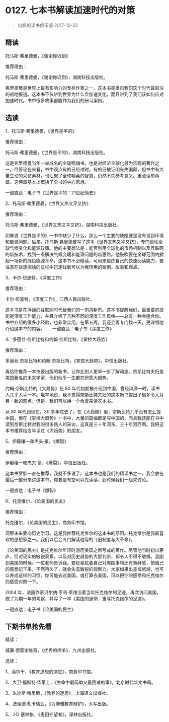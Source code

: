 # 0127. 七本书解读加速时代的对策
> 何帆的读书俱乐部
2017-10-22

## 精读

托马斯·弗里德曼，《谢谢你迟到》

推荐理由：

托马斯·弗里德曼，《谢谢你迟到》，湖南科技出版社。

弗里德曼是世界上最有影响力的专栏作家之一。这本书是发自我们这个时代最前沿的战地报道。这本书不仅讲到世界为什么会加速变化，而且讲到了我们该如何应对加速时代。书中很多故事都能作为我们的研习案例。    

## 选读

1、托马斯·弗里德曼，《世界是平的》

推荐理由：

托马斯·弗里德曼，《世界是平的》，湖南科技出版社。

这是弗里德曼当年一举成名的全球畅销书，也是对经济全球化最为乐观的著作之一。尽管现在来看，书中观点有的已经过时，有的已被证明有失偏颇，但书中有大量生动的采访素材，也汇聚了全球精英的智慧，仍然不失参考意义。重点读前两章。这两章基本上概括了全书的中心思想。    

一键直达：电子书《世界是平的：21世纪简史》

2、托马斯·弗里德曼，《世界又热又平又挤》

推荐理由：

托马斯·弗里德曼，《世界又热又平又挤》，湖南科技出版社。

如果说《世界是平的》一书中缺少了什么，那么一个主要的缺陷就是没有谈到环境和能源问题。后来，托马斯·弗里德曼写了这本《世界又热又平又挤》，专门谈论全球气候变化和能源政策。他的主要想法是：能否利用全球化的市场机制以及互联网的新技术，找到一条解决气候变暖和能源问题的新思路。他鼓吹要在全球范围内掀起一场新的绿色能源革命。这本书不必精读，可用来锻炼自己的快速阅读能力，要注意在快速阅读的过程中迅速找到可以为我所用的案例、故事和观点。

3、卡尔·纽波特，《深度工作》

推荐理由：

卡尔·纽波特，《深度工作》，江西人民出版社。

这本书是在浮躁的互联网时代给我们的一剂清新剂。这本书提醒我们，最重要的技能是深度工作能力，并且介绍了几种不同的深度工作风格——总有一种会适合你。书中介绍的很多小经验，也非常实用。在第五周，我还会再专门找一天，更详细地介绍这本书的内容。
    
一键直达：电子书《深度工作》

4、多丽丝·奈斯比特和约翰·奈斯比特，《掌控大趋势》

推荐理由：

多丽丝·奈斯比特和约翰·奈斯比特，《掌控大趋势》，中信出版社。

再给你推荐一本快要出版的新书，让你比别人更早一步了解动态。奈斯比特夫妇是美国著名的未来学家，他们似乎一生都在研究大趋势。

约翰·奈斯比特的《大趋势》在 80 年代初期被介绍到中国，曾经风靡一时，读书人几乎人手一本。坦率地说，我不觉得奈斯比特夫妇的这本新书提出了很多令人耳目一新的观点，但是，我们可以换一个角度来读这本书。

从 80 年代到现在，30 多年过去了，在《大趋势》里，奈斯比特几乎没有怎么提中国，但在《掌控大趋势》一书中，大量的篇幅都是写中国的，而且我还能在书中读到奈斯比特对我的很多熟人的采访，这真是三十年河东、三十年河西啊。我把这本书推荐给当年读过《大趋势》的朋友。   

5、伊藤穰一和杰夫·豪，《爆裂》

推荐理由：

伊藤穰一和杰夫·豪，《爆裂》，中信出版社。    

这本书罗胖一直在推荐，我就不多说了。这本书也是我们的精读书之一，我会放在最后一部分来讲这本书。你要是有空可以先读读，到时候我们一起来讨论。    

一键直达：电子书《爆裂》

6、托克维尔，《论美国的民主》

推荐理由：

托克维尔，《论美国的民主》，商务印书馆。

洞察未来要向历史学习。这是我推荐托克维尔的这本书的原因。托克维尔是我最喜欢的思想家之一。我们以后会专门解读他写的《旧制度与大革命》。

《论美国的民主》是托克维尔年轻时游历美国之后写成的著作。尽管他当时初出茅庐，但对现实的敏锐观察，以及对历史趋势的大胆判断，都令人不得不敬佩。我刚到美国的时候，一位老师告诉我，要赶紧趁着自己对周围事物还有新鲜感，把自己的感想记下来，不然待久了，就会失去敏锐的观察力。大家如果出差或旅游，也可以养成这样的习惯。你可能去过美国，或打算去美国，可以把你的感受和托克维尔的感受对照一下。

2004 年，法国作家贝尔纳·亨利·莱维沿着当年托克维尔的足迹，再次访问美国，做了为期一年的考察，并写了一本《美国的迷惘：重寻托克维尔的足迹》。    

一键直达：电子书《论美国的民主》

## 下期书单抢先看

精读： 

威廉·德雷谢维奇，《优秀的绵羊》，九州出版社。

选读：

1、涂尔干，《教育思想的演进》，商务印书馆。

2、大卫·福斯特·华莱士，《生命中最简单又最困难的事》，北京时代华文书局。

3、朱迪斯·哈里斯，《教养的迷思》，上海译文出版社。

4、法理德·札卡瑞亚，《为博雅教育辩护》，大写出版。

5、J·D·塞林格，《麦田守望者》，译林出版社。






